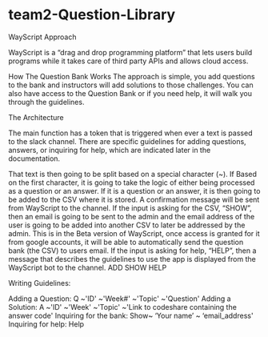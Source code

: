 # team2-Question-Library

WayScript Approach

WayScript is a “drag and drop programming platform” that lets users build programs while it takes care of third party APIs and allows cloud access.

How The Question Bank Works
The approach is simple, you add questions to the bank and instructors will add solutions to those challenges. You can also have access to the Question Bank or if you need help, it will walk you through the guidelines.

The Architecture

The main function has a token that is triggered when ever a text is passed to the slack channel. There are specific guidelines for adding questions, answers, or inquiring for help, which are indicated later in the documentation. 





That text is then going to be split based on a special character (~). If 
Based on the first character, it is going to take the logic of either being processed as a question or an answer. If it is a question or an answer, it is then going to be added to the CSV where it is stored. A confirmation message will be sent from WayScript to the channel. If the input is asking for the CSV, “SHOW”, then an email is going to be sent to the admin and the email address of the user is going to be added into another CSV to later be addressed by the admin. This is in the Beta version of WayScript, once access is granted for it from google accounts, it will be able to automatically send the question bank (the CSV) to users email. If the input is asking for help, “HELP”, then a message that describes the guidelines to use the app is displayed from the WayScript bot to the channel. 
ADD                 SHOW    HELP

Writing Guidelines:

Adding a Question:       Q ~'ID' ~'Week#' ~'Topic' ~'Question'
Adding a Solution:         A ~'ID' ~'Week' ~'Topic' ~'Link to codeshare containing the answer code'
Inquiring for the bank:   Show~ ‘Your name’ ~ ‘email_address'
Inquiring for help:          Help
